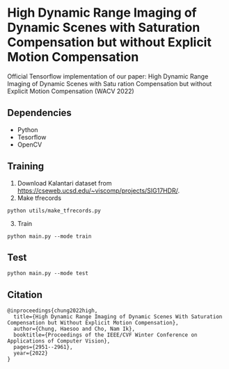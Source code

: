 # High Dynamic Range Imaging of Dynamic Scenes with Saturation Compensation but without Explicit Motion Compensation 

Official Tensorflow implementation of our paper: High Dynamic Range Imaging of Dynamic Scenes with Satu
ration Compensation but without Explicit Motion Compensation (WACV 2022)

## Dependencies
* Python
* Tesorflow 
* OpenCV

## Training
1. Download Kalantari dataset from https://cseweb.ucsd.edu/~viscomp/projects/SIG17HDR/.
2. Make tfrecords
```
python utils/make_tfrecords.py
```
3. Train
```
python main.py --mode train
```
## Test
```
python main.py --mode test 
```

## Citation
```
@inproceedings{chung2022high,
  title={High Dynamic Range Imaging of Dynamic Scenes With Saturation Compensation but Without Explicit Motion Compensation},
  author={Chung, Haesoo and Cho, Nam Ik},
  booktitle={Proceedings of the IEEE/CVF Winter Conference on Applications of Computer Vision},
  pages={2951--2961},
  year={2022}
}
```
